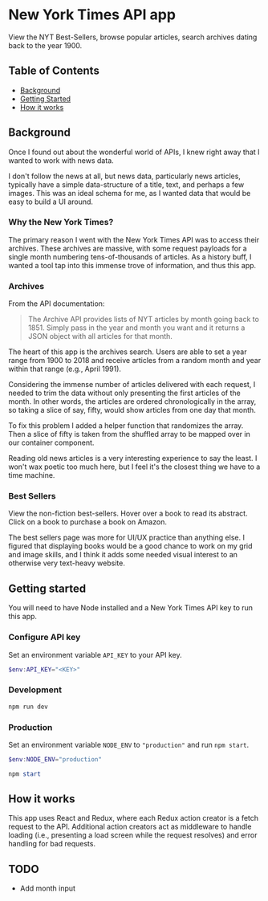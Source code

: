 


# New York Times API app

View the NYT Best-Sellers, browse popular articles, search archives dating back to the year 1900.

## Table of Contents
- [Background](#background)
- [Getting Started](#getStarted)
- [How it works](#how)

<a name="background"></a>
## Background
Once I found out about the wonderful world of APIs, I knew right away that I wanted to work with news data.

I don't follow the news at all, but news data, particularly news articles, typically have a simple data-structure of a title, text, and perhaps a few images. This was an ideal schema for me, as I wanted data that would be easy to build a UI around. 

### Why the New York Times?
The primary reason I went with the New York Times API was to access their archives. These archives are massive, with some request payloads for a single month numbering tens-of-thousands of articles. As a history buff, I wanted a tool tap into this immense trove of information, and thus this app. 

### Archives

From the API documentation:
> The Archive API provides lists of NYT articles by month going back to 1851. Simply pass in the year and month you want and it returns a JSON object with all articles for that month.


The heart of this app is the archives search. Users are able to set a year range from 1900 to 2018 and receive articles from a random month and year within that range (e.g., April 1991). 

Considering the immense number of articles delivered with each request, I needed to trim the data without only presenting the first articles of the month. In other words, the articles are ordered chronologically in the array, so taking a slice of say, fifty, would show articles from one day that month.

To fix this problem I added a helper function that randomizes the array. Then a slice of fifty is taken from the shuffled array to be mapped over in our container component.


Reading old news articles is a very interesting experience to say the least. I won't wax poetic too much here, but I feel it's the closest thing we have to a time machine. 

### Best Sellers
View the non-fiction best-sellers. Hover over a book to read its abstract. Click on a book to purchase a book on Amazon.

The best sellers page was more for UI/UX practice than anything else. I figured that displaying books would be a good chance to work on my grid and image skills, and I think it adds some needed visual interest to an otherwise very text-heavy website. 


<a name="getStarted"></a>
## Getting started 
You will need to have Node installed and a New York Times API key to run this app.

### Configure API key
Set an environment variable `API_KEY` to your API key.

```powershell
$env:API_KEY="<KEY>"
```

### Development
```powershell
npm run dev
```

### Production
Set an environment variable `NODE_ENV` to `"production"` and run `npm start`.

```powershell
$env:NODE_ENV="production"
```
```powershell
npm start
```

<a name="how"></a>
## How it works

This app uses React and Redux, where each Redux action creator is a fetch request to the API. Additional action creators act as middleware to handle loading (i.e., presenting a load screen while the request resolves) and error handling for bad requests.


## TODO
- Add month input